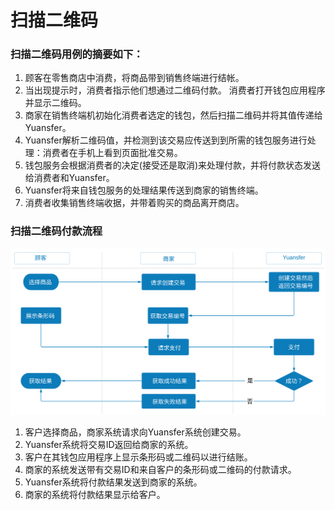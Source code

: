 # 扫描二维码

### 扫描二维码用例的摘要如下：

1. 顾客在零售商店中消费，将商品带到销售终端进行结帐。
2. 当出现提示时，消费者指示他们想通过二维码付款。 消费者打开钱包应用程序并显示二维码。
3. 商家在销售终端机初始化消费者选定的钱包，然后扫描二维码并将其值传递给Yuansfer。
4. Yuansfer解析二维码值，并检测到该交易应传送到到所需的钱包服务进行处理：消费者在手机上看到页面批准交易。
5. 钱包服务会根据消费者的决定\(接受还是取消\)来处理付款，并将付款状态发送给消费者和Yuansfer。
6. Yuansfer将来自钱包服务的处理结果传送到商家的销售终端。
7. 消费者收集销售终端收据，并带着购买的商品离开商店。

### 扫描二维码付款流程

![](../../.gitbook/assets/scan-qr-flow.svg)

1. 客户选择商品，商家系统请求向Yuansfer系统创建交易。
2. Yuansfer系统将交易ID返回给商家的系统。
3. 客户在其钱包应用程序上显示条形码或二维码以进行结账。
4. 商家的系统发送带有交易ID和来自客户的条形码或二维码的付款请求。
5. Yuansfer系统将付款结果发送到商家的系统。
6. 商家的系统将付款结果显示给客户。

